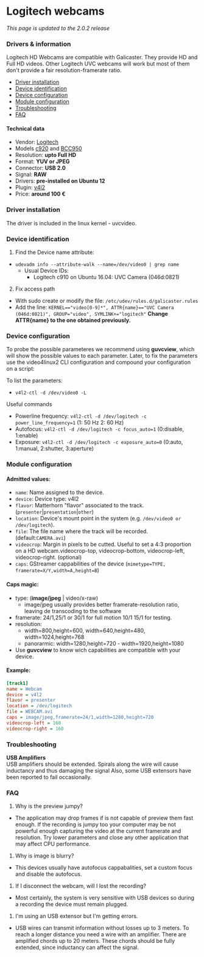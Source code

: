 
Logitech webcams
================

*This page is updated to the 2.0.2 release*

### Drivers & information
Logitech HD Webcams are compatible with Galicaster. They provide HD and Full HD videos. Other Logitech UVC webcams will work but most of them don't provide a fair resolution-framerate ratio.

* [Driver installation](#driver-installation)
* [Device identification](#device-identification)
* [Device configuration](#device-configuration)
* [Module configuration](#module-configuration)
* [Troubleshooting](#troubleshooting)
* [FAQ](#faq)

#### Technical data
* Vendor: [Logitech](http://www.logitech.com/en-us/home)
* Models [c920](http://www.logitech.com/en-us/product/hd-pro-webcam-c920) and [BCC950](http://www.logitech.com/en-us/product/Conferencecam?crid=1252)
* Resolution: **upto Full HD**
* Format: **YUV or JPEG**
* Connector: **USB 2.0**
* Signal: **RAW**
* Drivers: **pre-installed on Ubuntu 12**
* Plugin: [v4l2](../V4L2.md)
* Price: **around 100 €**


### Driver installation
The driver is included in the linux kernel - uvcvideo.

### Device identification
1. Find the Device name attribute:
  * `udevadm info --attribute-walk --name=/dev/video0 | grep name`
    * Usual Device IDs:
      * Logitech c910 on Ubuntu 16.04: UVC Camera (046d:0821)

2. Fix access path
  * With sudo create or modify the file: `/etc/udev/rules.d/galicaster.rules`
  * Add the line: `KERNEL=="video[0-9]*", ATTR{name}=="UVC Camera (046d:0821)", GROUP="video", SYMLINK+="logitech"` **Change ATTR{name} to the one obtained previously.**

### Device configuration
To probe the possible parameteres we recommend using **guvcview**, which will show the possible values to each parameter.
Later, to fix the parameters use the video4linux2 CLI configuration and compound your configuration on a script:

To list the parameters:

* `v4l2-ctl -d /dev/video0 -L`

Useful commands

  * Powerline frequency: `v4l2-ctl -d /dev/logitech -c power_line_frequency=1` (1: 50 Hz 2: 60 Hz)
  * Autofocus: `v4l2-ctl -d /dev/logitech -c focus_auto=1` (0:disable, 1:enable)
  * Exposure: `v4l2-ctl -d /dev/logitech -c exposure_auto=0` (0:auto, 1:manual, 2:shutter, 3:aperture)

### Module configuration
#### Admitted values:
* `name`: Name assigned to the device.
* `device`: Device type: v4l2
* `flavor`: Matterhorn "flavor" associated to the track. (`presenter`|`presentation`|`other`)
* `location`: Device's mount point in the system (e.g. `/dev/video0 or /dev/logitech`).
* `file`: The file name where the track will be recorded. (default:`CAMERA.avi`)
* `videocrop`: Margin in pixels to be cutted. Useful to set a 4:3 proportion on a HD webcam.videocrop-top, videocrop-bottom, videocrop-left, videocrop-right. (optional)
* `caps`: GStreamer cappabilities of the device (`mimetype=TYPE, framerate=X/Y,width=A,height=B`)

#### Caps magic:
* type: (**image/jpeg** | video/x-raw)
  * image/jpeg usually provides better framerate-resolution ratio, leaving de transcoding to the software
* framerate: 24/1,25/1 or 30/1 for full motion 10/1 15/1 for testing.
* resolution:
  * width=800,height=600, width=640,height=480, width=1024,height=768
  * panorarmic: width=1280,height=720 - width=1920,height=1080
* Use **guvcview** to know wich capabilities are compatible with your device.

#### Example:
```ini
[track1]
name = Webcam
device = v4l2
flavor = presenter
location = /dev/logitech
file = WEBCAM.avi
caps = image/jpeg,framerate=24/1,width=1280,height=720
videocrop-left = 160
videocrop-right = 160
```

### Troubleshooting
**USB Amplifiers**  
USB amplifiers should be extended. Spirals along the wire will cause inductancy and thus damaging the signal
Also, some USB extensors have been reported to fail occasionally.

### FAQ
1. Why is the preview jumpy?
  * The application may drop frames if is not capable of preview them fast enough. If the recording is jumpy too your computer may be not powerful enough capturing the video at the current framerate and resolution. Try lower parameters and close any other application that may affect CPU performance.
1. Why is image is blurry?
  * This devices usually have autofocus cappabalities, set a custom focus and disable the autofocus.
1. If I disconnect the webcam, will I lost the recording?
  * Most certainly, the system is very sensitive with USB devices so during a recording the device must remain plugged.
1. I'm using an USB extensor but I'm getting errors.
  * USB wires can transmit information without losses up to 3 meters. To reach a longer distance you need a wire with an amplifier. There are amplified chords up to 20 meters. These chords should be fully extended, since inductancy can affect the signal.
